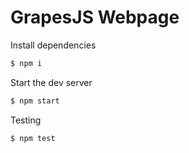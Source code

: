# GrapesJS  Webpage



Install dependencies

```sh
$ npm i
```

Start the dev server

```sh
$ npm start

```
Testing

```sh
$ npm test
```